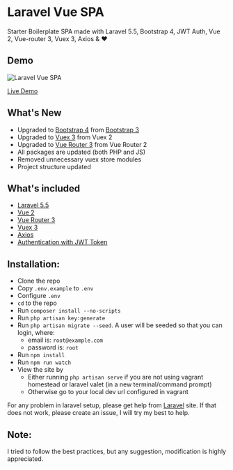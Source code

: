 # Laravel Vue SPA
Starter Boilerplate SPA made with Laravel 5.5, Bootstrap 4, JWT Auth, Vue 2, Vue-router 3, Vuex 3, Axios & :heart:

## Demo 

![Laravel Vue SPA](https://media.giphy.com/media/26n3JhU8JqIYlxVCw/giphy.gif)

[Live Demo](https://laravel-vue-spa.herokuapp.com)

## What's New
 * Upgraded to [Bootstrap 4](http://getbootstrap.com) from [Bootstrap 3](https://getbootstrap.com/docs/3.3)
 * Upgraded to [Vuex 3](http://vuex.vuejs.org) from Vuex 2
 * Upgraded to [Vue Router 3](http://router.vuejs.org) from Vue Router 2
 * All packages are updated (both PHP and JS)
 * Removed unnecessary vuex store modules
 * Project structure updated
 
## What's included 
* [Laravel 5.5](https://laravel.com/docs/5.5)
* [Vue 2](https://vuejs.org)
* [Vue Router 3](http://router.vuejs.org)
* [Vuex 3](http://vuex.vuejs.org)
* [Axios](https://github.com/mzabriskie/axios)
* [Authentication with JWT Token](https://github.com/tymondesigns/jwt-auth)

## Installation:
* Clone the repo
* Copy `.env.example` to `.env`
* Configure `.env`
* `cd` to the repo
* Run `composer install --no-scripts`
* Run `php artisan key:generate`
* Run `php artisan migrate --seed`. A user will be seeded so that you can login, where:
    * email is: `root@example.com`
    * password is: `root`
* Run `npm install`
* Run `npm run watch`
* View the site by 
    * Either running `php artisan serve` if you are not using vagrant homestead or laravel valet (in a new terminal/command prompt)
    * Otherwise go to your local dev url configured in vagrant

For any problem in laravel setup, please get help from [Laravel](https://laravel.com) site. If that does not work, please create an issue, I will try my best to help.
     
## Note:
I tried to follow the best practices, but any suggestion, modification is highly appreciated.  
